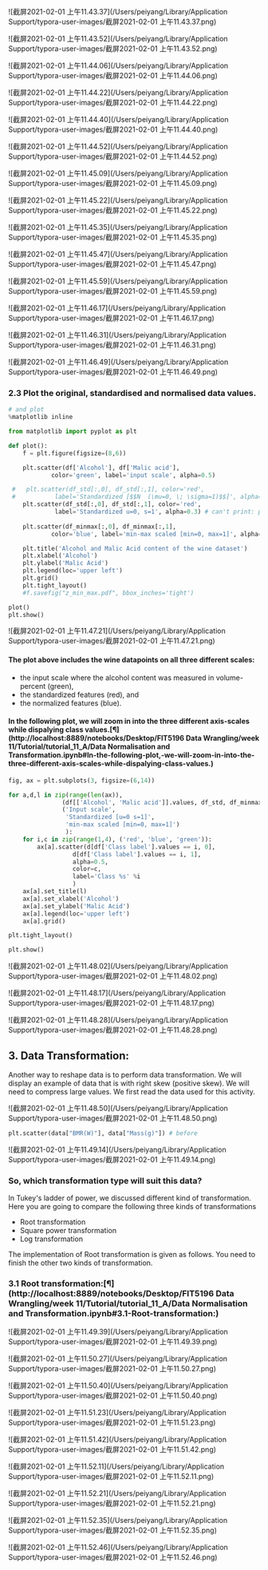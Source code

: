 ![截屏2021-02-01 上午11.43.37](/Users/peiyang/Library/Application Support/typora-user-images/截屏2021-02-01 上午11.43.37.png)

![截屏2021-02-01 上午11.43.52](/Users/peiyang/Library/Application Support/typora-user-images/截屏2021-02-01 上午11.43.52.png)

![截屏2021-02-01 上午11.44.06](/Users/peiyang/Library/Application Support/typora-user-images/截屏2021-02-01 上午11.44.06.png)

![截屏2021-02-01 上午11.44.22](/Users/peiyang/Library/Application Support/typora-user-images/截屏2021-02-01 上午11.44.22.png)

![截屏2021-02-01 上午11.44.40](/Users/peiyang/Library/Application Support/typora-user-images/截屏2021-02-01 上午11.44.40.png)

![截屏2021-02-01 上午11.44.52](/Users/peiyang/Library/Application Support/typora-user-images/截屏2021-02-01 上午11.44.52.png)

![截屏2021-02-01 上午11.45.09](/Users/peiyang/Library/Application Support/typora-user-images/截屏2021-02-01 上午11.45.09.png)

![截屏2021-02-01 上午11.45.22](/Users/peiyang/Library/Application Support/typora-user-images/截屏2021-02-01 上午11.45.22.png)

![截屏2021-02-01 上午11.45.35](/Users/peiyang/Library/Application Support/typora-user-images/截屏2021-02-01 上午11.45.35.png)

![截屏2021-02-01 上午11.45.47](/Users/peiyang/Library/Application Support/typora-user-images/截屏2021-02-01 上午11.45.47.png)

![截屏2021-02-01 上午11.45.59](/Users/peiyang/Library/Application Support/typora-user-images/截屏2021-02-01 上午11.45.59.png)



![截屏2021-02-01 上午11.46.17](/Users/peiyang/Library/Application Support/typora-user-images/截屏2021-02-01 上午11.46.17.png)



![截屏2021-02-01 上午11.46.31](/Users/peiyang/Library/Application Support/typora-user-images/截屏2021-02-01 上午11.46.31.png)



![截屏2021-02-01 上午11.46.49](/Users/peiyang/Library/Application Support/typora-user-images/截屏2021-02-01 上午11.46.49.png)



### 2.3 Plot the original, standardised and normalised data values.

```python
# and plot
%matplotlib inline

from matplotlib import pyplot as plt

def plot():
    f = plt.figure(figsize=(8,6))

    plt.scatter(df['Alcohol'], df['Malic acid'],
            color='green', label='input scale', alpha=0.5)

 #   plt.scatter(df_std[:,0], df_std[:,1], color='red',
 #           label='Standardized [$$N  (\mu=0, \; \sigma=1)$$]', alpha=0.3)
    plt.scatter(df_std[:,0], df_std[:,1], color='red',
             label='Standardized u=0, s=1', alpha=0.3) # can't print: μ = 0, σ = 0
    
    plt.scatter(df_minmax[:,0], df_minmax[:,1],
            color='blue', label='min-max scaled [min=0, max=1]', alpha=0.3)

    plt.title('Alcohol and Malic Acid content of the wine dataset')
    plt.xlabel('Alcohol')
    plt.ylabel('Malic Acid')
    plt.legend(loc='upper left')
    plt.grid()
    plt.tight_layout()
    #f.savefig("z_min_max.pdf", bbox_inches='tight')

plot()
plt.show()
```

![截屏2021-02-01 上午11.47.21](/Users/peiyang/Library/Application Support/typora-user-images/截屏2021-02-01 上午11.47.21.png)

#### The plot above includes the wine datapoints on all three different scales:

- the input scale where the alcohol content was measured in volume-percent (green),
- the standardized features (red), and
- the normalized features (blue).

#### In the following plot, we will zoom in into the three different axis-scales while dispalying class values.[¶](http://localhost:8889/notebooks/Desktop/FIT5196 Data Wrangling/week 11/Tutorial/tutorial_11_A/Data Normalisation and Transformation.ipynb#In-the-following-plot,-we-will-zoom-in-into-the-three-different-axis-scales-while-dispalying-class-values.)

```python
fig, ax = plt.subplots(3, figsize=(6,14))

for a,d,l in zip(range(len(ax)),
               (df[['Alcohol', 'Malic acid']].values, df_std, df_minmax),
               ('Input scale',
                'Standardized [u=0 s=1]',
                'min-max scaled [min=0, max=1]')
                ):
    for i,c in zip(range(1,4), ('red', 'blue', 'green')):
        ax[a].scatter(d[df['Class label'].values == i, 0],
                  d[df['Class label'].values == i, 1],
                  alpha=0.5,
                  color=c,
                  label='Class %s' %i
                  )
    ax[a].set_title(l)
    ax[a].set_xlabel('Alcohol')
    ax[a].set_ylabel('Malic Acid')
    ax[a].legend(loc='upper left')
    ax[a].grid()

plt.tight_layout()

plt.show()
```

![截屏2021-02-01 上午11.48.02](/Users/peiyang/Library/Application Support/typora-user-images/截屏2021-02-01 上午11.48.02.png)

![截屏2021-02-01 上午11.48.17](/Users/peiyang/Library/Application Support/typora-user-images/截屏2021-02-01 上午11.48.17.png)

![截屏2021-02-01 上午11.48.28](/Users/peiyang/Library/Application Support/typora-user-images/截屏2021-02-01 上午11.48.28.png)



## 3. Data Transformation:

Another way to reshape data is to perform data transformation. We will display an example of data that is with right skew (positive skew). We will need to compress large values. We first read the data used for this activity.



![截屏2021-02-01 上午11.48.50](/Users/peiyang/Library/Application Support/typora-user-images/截屏2021-02-01 上午11.48.50.png)



```python
plt.scatter(data["BMR(W)"], data["Mass(g)"]) # before
```

![截屏2021-02-01 上午11.49.14](/Users/peiyang/Library/Application Support/typora-user-images/截屏2021-02-01 上午11.49.14.png)

### So, which transformation type will suit this data?

In Tukey's ladder of power, we discussed different kind of transformation. Here you are going to compare the following three kinds of transformations

- Root transformation
- Square power transformation
- Log transformation

The implementation of Root transformation is given as follows. You need to finish the other two kinds of transformation.

### 3.1 Root transformation:[¶](http://localhost:8889/notebooks/Desktop/FIT5196 Data Wrangling/week 11/Tutorial/tutorial_11_A/Data Normalisation and Transformation.ipynb#3.1-Root-transformation:)

![截屏2021-02-01 上午11.49.39](/Users/peiyang/Library/Application Support/typora-user-images/截屏2021-02-01 上午11.49.39.png)

![截屏2021-02-01 上午11.50.27](/Users/peiyang/Library/Application Support/typora-user-images/截屏2021-02-01 上午11.50.27.png)



![截屏2021-02-01 上午11.50.40](/Users/peiyang/Library/Application Support/typora-user-images/截屏2021-02-01 上午11.50.40.png)

![截屏2021-02-01 上午11.51.23](/Users/peiyang/Library/Application Support/typora-user-images/截屏2021-02-01 上午11.51.23.png)

![截屏2021-02-01 上午11.51.42](/Users/peiyang/Library/Application Support/typora-user-images/截屏2021-02-01 上午11.51.42.png)

![截屏2021-02-01 上午11.52.11](/Users/peiyang/Library/Application Support/typora-user-images/截屏2021-02-01 上午11.52.11.png)

![截屏2021-02-01 上午11.52.21](/Users/peiyang/Library/Application Support/typora-user-images/截屏2021-02-01 上午11.52.21.png)

![截屏2021-02-01 上午11.52.35](/Users/peiyang/Library/Application Support/typora-user-images/截屏2021-02-01 上午11.52.35.png)

![截屏2021-02-01 上午11.52.46](/Users/peiyang/Library/Application Support/typora-user-images/截屏2021-02-01 上午11.52.46.png)

